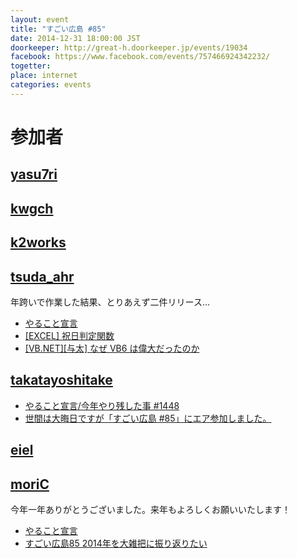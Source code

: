 ```yaml
---
layout: event
title: "すごい広島 #85"
date: 2014-12-31 18:00:00 JST
doorkeeper: http://great-h.doorkeeper.jp/events/19034
facebook: https://www.facebook.com/events/757466924342232/
togetter:
place: internet
categories: events
---
```


# 参加者


## [yasu7ri](https://github.com/yasu7ri)


## [kwgch](https://github.com/kwgch)


## [k2works](https://github.com/k2works)


## [tsuda_ahr](http://twitter.com/tsuda_ahr)

年跨いで作業した結果、とりあえず二件リリース…

* [やること宣言](https://github.com/great-h/great-h.github.io/issues/1451)
* [\[EXCEL\] 祝日判定関数](http://ooltcloud.expressweb.jp/201412/article_31211717.html)
* [\[VB.NET\]\[与太\] なぜ VB6 は偉大だったのか](http://ooltcloud.expressweb.jp/201501/article_01231502.html)

## [takatayoshitake](http://twitter.com/takatayoshitake)

* [やること宣言/今年やり残した事 #1448](https://github.com/great-h/great-h.github.io/issues/1448)
* [世間は大晦日ですが「すごい広島 #85」にエア参加しました。](http://tkt-study.tumblr.com/post/106752665500/20141231-greath085)


## [eiel](https://github.com/eiel)


## [moriC](https://github.com/moriC)

今年一年ありがとうございました。来年もよろしくお願いいたします！

* [やること宣言](https://github.com/great-h/great-h.github.io/issues/1454)
* [すごい広島85 2014年を大雑把に振り返りたい](http://moric-life.tumblr.com/post/106706277631)
